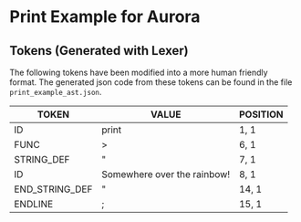 # Print Example for Aurora
## Tokens (Generated with Lexer)

The following tokens have been modified into a more human friendly format.
The generated json code from these tokens can be found in the file `print_example_ast.json`.

|       TOKEN       |       VALUE                   | POSITION  |
|-------------------|-------------------------------|-----------|
| ID                | print                         | 1, 1      |
| FUNC              | >                             | 6, 1      |
| STRING_DEF        | "                             | 7, 1      |
| ID                | Somewhere over the rainbow!   | 8, 1      |
| END_STRING_DEF    | "                             | 14, 1     |
| ENDLINE           | ;                             | 15, 1     |